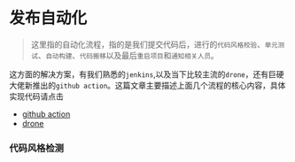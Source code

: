 # 发布自动化
> 这里指的自动化流程，指的是我们提交代码后，进行的`代码风格校验`、`单元测试`、`自动构建`、`代码搬移`以及最后`重启项目`和`通知相关人员`。

这方面的解决方案，有我们熟悉的`jenkins`,以及当下比较主流的`drone`，还有巨硬大佬新推出的`github action`。这篇文章主要描述上面几个流程的核心内容，具体实现代码请点击   
* [github action](./github_action.md)
* [drone](./drone.md)

### 代码风格检测

